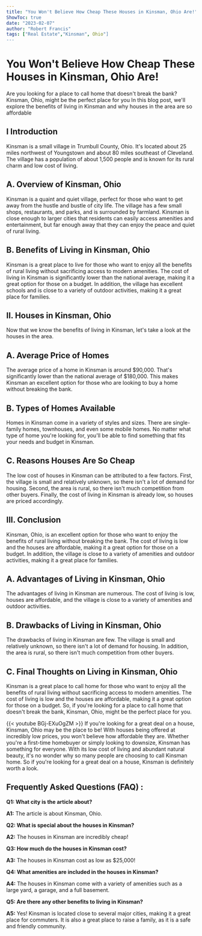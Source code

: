 ```yaml
---
title: "You Won't Believe How Cheap These Houses in Kinsman, Ohio Are!"
ShowToc: true 
date: "2023-02-07"
author: "Robert Francis" 
tags: ["Real Estate","Kinsman", Ohio"]
---
```

# You Won't Believe How Cheap These Houses in Kinsman, Ohio Are!

Are you looking for a place to call home that doesn't break the bank? Kinsman, Ohio, might be the perfect place for you In this blog post, we'll explore the benefits of living in Kinsman and why houses in the area are so affordable 

## I Introduction 

Kinsman is a small village in Trumbull County, Ohio. It's located about 25 miles northwest of Youngstown and about 80 miles southeast of Cleveland. The village has a population of about 1,500 people and is known for its rural charm and low cost of living. 

## A. Overview of Kinsman, Ohio 

Kinsman is a quaint and quiet village, perfect for those who want to get away from the hustle and bustle of city life. The village has a few small shops, restaurants, and parks, and is surrounded by farmland. Kinsman is close enough to larger cities that residents can easily access amenities and entertainment, but far enough away that they can enjoy the peace and quiet of rural living. 

## B. Benefits of Living in Kinsman, Ohio 

Kinsman is a great place to live for those who want to enjoy all the benefits of rural living without sacrificing access to modern amenities. The cost of living in Kinsman is significantly lower than the national average, making it a great option for those on a budget. In addition, the village has excellent schools and is close to a variety of outdoor activities, making it a great place for families. 

## II. Houses in Kinsman, Ohio 

Now that we know the benefits of living in Kinsman, let's take a look at the houses in the area. 

## A. Average Price of Homes 

The average price of a home in Kinsman is around $90,000. That's significantly lower than the national average of $180,000. This makes Kinsman an excellent option for those who are looking to buy a home without breaking the bank. 

## B. Types of Homes Available 

Homes in Kinsman come in a variety of styles and sizes. There are single-family homes, townhouses, and even some mobile homes. No matter what type of home you're looking for, you'll be able to find something that fits your needs and budget in Kinsman. 

## C. Reasons Houses Are So Cheap 

The low cost of houses in Kinsman can be attributed to a few factors. First, the village is small and relatively unknown, so there isn't a lot of demand for housing. Second, the area is rural, so there isn't much competition from other buyers. Finally, the cost of living in Kinsman is already low, so houses are priced accordingly. 

## III. Conclusion 

Kinsman, Ohio, is an excellent option for those who want to enjoy the benefits of rural living without breaking the bank. The cost of living is low and the houses are affordable, making it a great option for those on a budget. In addition, the village is close to a variety of amenities and outdoor activities, making it a great place for families. 

## A. Advantages of Living in Kinsman, Ohio 

The advantages of living in Kinsman are numerous. The cost of living is low, houses are affordable, and the village is close to a variety of amenities and outdoor activities. 

## B. Drawbacks of Living in Kinsman, Ohio 

The drawbacks of living in Kinsman are few. The village is small and relatively unknown, so there isn't a lot of demand for housing. In addition, the area is rural, so there isn't much competition from other buyers. 

## C. Final Thoughts on Living in Kinsman, Ohio 

Kinsman is a great place to call home for those who want to enjoy all the benefits of rural living without sacrificing access to modern amenities. The cost of living is low and the houses are affordable, making it a great option for those on a budget. So, if you're looking for a place to call home that doesn't break the bank, Kinsman, Ohio, might be the perfect place for you.

{{< youtube BGj-EXuOgZM >}} 
If you're looking for a great deal on a house, Kinsman, Ohio may be the place to be! With houses being offered at incredibly low prices, you won't believe how affordable they are. Whether you're a first-time homebuyer or simply looking to downsize, Kinsman has something for everyone. With its low cost of living and abundant natural beauty, it's no wonder why so many people are choosing to call Kinsman home. So if you're looking for a great deal on a house, Kinsman is definitely worth a look.

## Frequently Asked Questions (FAQ) :
**Q1: What city is the article about?**

**A1:** The article is about Kinsman, Ohio.

**Q2: What is special about the houses in Kinsman?**

**A2:** The houses in Kinsman are incredibly cheap!

**Q3: How much do the houses in Kinsman cost?**

**A3:** The houses in Kinsman cost as low as $25,000!

**Q4: What amenities are included in the houses in Kinsman?**

**A4:** The houses in Kinsman come with a variety of amenities such as a large yard, a garage, and a full basement.

**Q5: Are there any other benefits to living in Kinsman?**

**A5:** Yes! Kinsman is located close to several major cities, making it a great place for commuters. It is also a great place to raise a family, as it is a safe and friendly community.



